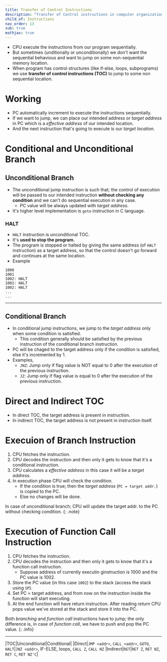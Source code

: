 ```yaml
---
title: Transfer of Control Instructions
description: "Transfer of Control instructions in computer organization."
child_of: Instructions
nav_order: 13
sub: true
mathjax: true
---
```


- CPU execute the instructions from our program sequentially.
- But sometimes (unditionally or unconditionally) we don't want the sequential behavious and want to jump on some non-sequential memory location.
- When program has control structures (like if-else, loops, subprograms) we use **transfer of control instructions (TOC)** to jump to some non sequential location.


# Working

- PC automatically increment to execute the instructions sequentially. 
- If we want to jump, we can place our intended address or *target address* in PC which is a *effective address* of our intended location.
- And the next instruction that's going to execute is our *target location.*

# Conditional and Unconditional Branch

## Unconditional Branch

- The unconditional jump instruction is such that; the control of execution will be passed to our intended instruction **without checking any condition** and we can't do sequential execution in any case.
    - PC value will be always updated with *target address.*
- It's higher level implementation is `goto` instruction in C language.

### HALT

- `HALT` instruction is unconditional TOC.
- It's **used to stop the program.**
- The program is stopped or halted by giving the same address (of `HALT` instruction) as a target address, so that the control doesn't go forward and continues at the same location.
- Example
```
1000
1001
1002: HALT
1002: HALT
1002: HALT
...
...
```

***

## Conditional Branch

- In conditional jump instructions, we jump to the *target address* only when some condition is satisfied.
    - This condition generally should be satisfied by the previous instruction of the conditional branch instruction.
- PC will be chaged to the target address only if the condition is satisfied, else it's incremented by 1.
- Examples, 
    - `JNZ`: Jump only if flag value is NOT equal to 0 after the execution of the previous instruction.
    - `JZ`: Jump only if flag value is equal to 0 after the execution of the previous instruction.

# Direct and Indirect TOC

- In direct TOC, the target address is present in instruction.
- In indirect TOC, the target address is not present in instruction itself.

# Execuion of Branch Instruction

1. CPU fetches the instruction.
2. CPU decodes the instruction and then only it gets to know that it's a conditional instruction.
3. CPU calculates a *effective address* in this case it will be a *target address.*
4. In execution phase CPU will check the condition.
    - If the condition is true; then the *target address* (`PC = target addr.`) is copied to the PC.
    - Else no changes will be done.

In case of unconditional branch; CPU will update the target addr. to the PC without checking condition.
{: .note}

# Execution of Function Call Instruction

1. CPU fetches the instruction.
2. CPU decodes the instruction and then only it gets to know that it's a function call instruction.
    - Suppose address of currently executin ginstruction is 1000 and the PC value is 1002.
3. Store the PC value (in this case `1002`) to the stack (access the stack using `SP`).
4. Set PC = target address, and from now on the instruction  inside the function will start executing.
5. At the end function will have return instruction. After reading *return* CPU pops value we've stored at the stack and store it into the PC.  

Both *branching* and *function call* instructions have to jump; the only difference is, in case of *function call*, we have to push and pop the PC value.
{: .info}

***

|TOC|Unconditional|Conditional|
|Direct|`JMP <addr>`, `CALL <addr>`, `GOTO`, `HALT`|`JNZ <addr>`, IF-ELSE, loops, `CALL Z`, `CALL NZ`
|Indirect|`RET`|`RET Z`, `RET NZ`, `RET C`, `RET NZ'C`|

